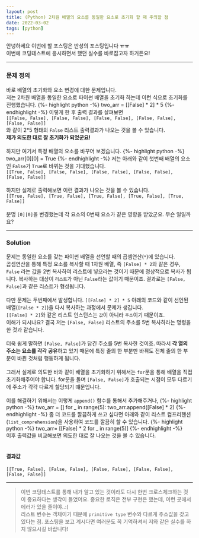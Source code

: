 ```yaml
---
layout: post
title: (Python) 2차원 배열의 요소를 동일한 요소로 초기화 할 때 주의할 점
date: 2022-03-02
tags: [python]
---
```


안녕하세요 이번에 할 포스팅은 반성의 포스팅입니다 ㅠㅠ
<br>
이번에 코딩테스트에 응시하면서 했던 실수를 바로잡고자 하거든요!

<hr>

### 문제 정의

바로 배열의 초기화와 요소 변경에 대한 문제입니다.
<br>
저는 2차원 배열을 동일한 요소로 파이썬 배열을 초기화 하는데 이런 식으로 초기화를 진행했습니다.
{%- highlight python -%}
two_arr = [[False] * 2] * 5
{%- endhighlight -%}
이렇게 한 후 출력 결과를 살펴보면
<br>
`[[False, False], [False, False], [False, False], [False, False], [False, False]]`
<br>
와 같이 2*5 형태의 `False` 리스트 출력결과가 나오는 것을 볼 수 있습니다. 
<br>
**제가 의도한 대로 잘 초기화가 되었군요!**
<br><br>
하지만 여기서 특정 배열의 요소를 바꾸어 보겠습니다.
{%- highlight python -%}
two_arr[0][0] = True
{%- endhighlight -%}
저는 아래와 같이 첫번째 배열의 요소인 `False`가 `True`로 바뀌는 것을 기대했습니다.
<br>
`[[True, False], [False, False], [False, False], [False, False], [False, False]]`
<br><br>
하지만 실제로 출력해보면 이런 결과가 나오는 것을 볼 수 있습니다.
<br>
`[[True, False], [True, False], [True, False], [True, False], [True, False]]`
<br><br>
분명 `[0][0]`을 변경했는데 각 요소의 0번째 요소가 같은 영향을 받았군요. 무슨 일일까요?

<hr>

### Solution

문제는 동일한 요소를 갖는 파이썬 배열을 선언할 때의 곱셈연산(`*`)에 있습니다.
<br>
곱셈연산을 통해 특정 요소를 복사할 때 1차원 배열, 즉 `[False] * 2`와 같은 경우, `False` 라는 값을 2번 복사하여 리스트에 넣으라는 것이기 때문에 정상적으로 복사가 됩니다. 복사하는 대상이 `리스트`가 아닌 `False`라는 값이기 때문이죠. 결과로는 `[False, False]`과 같은 리스트가 형성됩니다.
<br><br>
다만 문제는 두번째에서 발생합니다. `[[False] * 2] * 5` 아래의 코드와 같이 선언된 배열(`[False * 2]`)을 다시 복사하는 과정에서 문제가 생깁니다.
<br>
`[[False] * 2]`와 같은 리스트 인스턴스는 `값`이 아니라 `주소`이기 때문이죠.
<br>
이해가 되시나요? 결국 저는 `[False, False]` 리스트의 주소를 5번 복사하라는 명령을 한 것과 같습니다.
<br><br>
더욱 쉽게 말하면 `[False, False]`가 담긴 주소를 5번 복사한 것이죠. 따라서 **각 열의 주소는 요소를 각각 공유**하고 있기 때문에 특정 줄의 한 부분만 바꿔도 전체 줄의 한 부분이 바뀐 것처럼 행동하게 됩니다.
<br><br>
그래서 실제로 의도한 바와 같이 배열을 초기화하기 위해서는 `for`문을 통해 배열을 직접 초기화해주어야 합니다. for문을 돌며 `[False, False]`가 호출되는 시점이 모두 다르기에 주소가 각각 다르게 할당되기 떄문입니다.
<br><br>
이를 해결하기 위해서는 이렇게 `append()` 함수를 통해서 추가해주거나,
{%- highlight python -%}
two_arr = []
for _ in range(5):
  two_arr.append([False] * 2)
{%- endhighlight -%}
좀 더 코드를 깔끔하게 쓰고 싶다면 아래와 같이 리스트 컴프리핸션(`list_comprehension`)을 사용하여 코드를 깔끔히 할 수 있습니다.
{%- highlight python -%}
two_arr= [[False] * 2 for _ in range(5)]
{%- endhighlight -%}
<br>
이후 출력값을 비교해보면 의도한 대로 잘 나오는 것을 볼 수 있습니다.
<br><br>
#### 결과값 
`[[True, False], [False, False], [False, False], [False, False], [False, False]]`

<hr>

> 이번 코딩테스트를 통해 내가 알고 있는 것이라도 다시 한번 크로스체크하는 것이 중요하다는 생각이 들었어요. 중요한 로직은 전부 구현은 했는데, 이런 곳에서 에러가 있을 줄이야..:(
> <br>
> 리스트 변수는 객체이기 때문에 `primitive type` 변수와 다르게 주소값을 갖고 있다는 점. 포스팅을 보고 계시다면 여러분도 꼭 기억하셔서 저와 같은 실수를 하지 않으시길 바랍니다!
